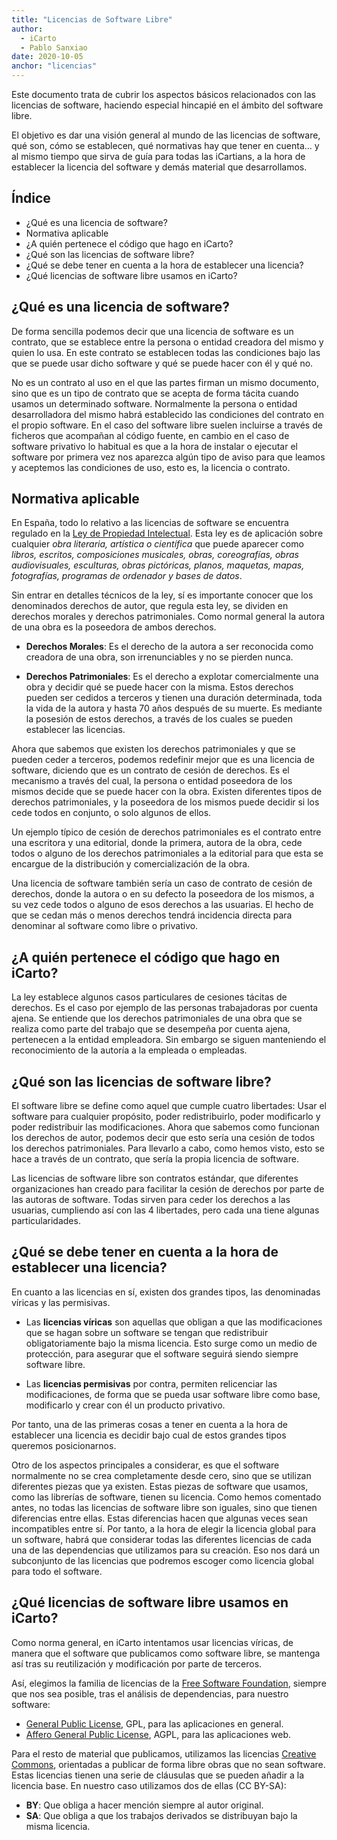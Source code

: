 ```yaml
---
title: "Licencias de Software Libre"
author:
  - iCarto
  - Pablo Sanxiao
date: 2020-10-05
anchor: "licencias"
---
```


Este documento trata de cubrir los aspectos básicos relacionados con las licencias de software, haciendo especial hincapié en el ámbito del software libre.

El objetivo es dar una visión general al mundo de las licencias de software, qué son, cómo se establecen, qué normativas hay que tener en cuenta... y al mismo tiempo que sirva de guía para todas las iCartians, a la hora de establecer la licencia del software y demás material que desarrollamos.

## Índice

- ¿Qué es una licencia de software?
- Normativa aplicable
- ¿A quién pertenece el código que hago en iCarto?
- ¿Qué son las licencias de software libre?
- ¿Qué se debe tener en cuenta a la hora de establecer una licencia?
- ¿Qué licencias de software libre usamos en iCarto?

## ¿Qué es una licencia de software?

De forma sencilla podemos decir que una licencia de software es un contrato, que se establece entre la persona o entidad creadora del mismo y quien lo usa. En este contrato se establecen todas las condiciones bajo las que se puede usar dicho software y qué se puede hacer con él y qué no.

No es un contrato al uso en el que las partes firman un mismo documento, sino que es un tipo de contrato que se acepta de forma tácita cuando usamos un determinado software. Normalmente la persona o entidad desarrolladora del mismo habrá establecido las condiciones del contrato en el propio software. En el caso del software libre suelen incluirse a través de ficheros que acompañan al código fuente, en cambio en el caso de software privativo lo habitual es que a la hora de instalar o ejecutar el software por primera vez nos aparezca algún tipo de aviso para que leamos y aceptemos las condiciones de uso, esto es, la licencia o contrato.

## Normativa aplicable

En España, todo lo relativo a las licencias de software se encuentra regulado en la [Ley de Propiedad Intelectual](https://www.boe.es/buscar/act.php?id=BOE-A-1996-8930). Esta ley es de aplicación sobre cualquier _obra literaria, artística o científica_ que puede aparecer como _libros, escritos, composiciones musicales, obras, coreografías, obras audiovisuales, esculturas, obras pictóricas, planos, maquetas, mapas, fotografías, programas de ordenador y bases de datos_.

Sin entrar en detalles técnicos de la ley, sí es importante conocer que los denominados derechos de autor, que regula esta ley, se dividen en derechos morales y derechos patrimoniales. Como normal general la autora de una obra es la poseedora de ambos derechos.

- **Derechos Morales**: Es el derecho de la autora a ser reconocida como creadora de una obra, son irrenunciables y no se pierden nunca.

- **Derechos Patrimoniales**: Es el derecho a explotar comercialmente una obra y decidir qué se puede hacer con la misma. Estos derechos pueden ser cedidos a terceros y tienen una duración determinada, toda la vida de la autora y hasta 70 años después de su muerte. Es mediante la posesión de estos derechos, a través de los cuales se pueden establecer las licencias.

Ahora que sabemos que existen los derechos patrimoniales y que se pueden ceder a terceros, podemos redefinir mejor que es una licencia de software, diciendo que es un contrato de cesión de derechos. Es el mecanismo a través del cual, la persona o entidad poseedora de los mismos decide que se puede hacer con la obra. Existen diferentes tipos de derechos patrimoniales, y la poseedora de los mismos puede decidir si los cede todos en conjunto, o solo algunos de ellos.

Un ejemplo típico de cesión de derechos patrimoniales es el contrato entre una escritora y una editorial, donde la primera, autora de la obra, cede todos o alguno de los derechos patrimoniales a la editorial para que esta se encargue de la distribución y comercialización de la obra.

Una licencia de software también sería un caso de contrato de cesión de derechos, donde la autora o en su defecto la poseedora de los mismos, a su vez cede todos o alguno de esos derechos a las usuarias. El hecho de que se cedan más o menos derechos tendrá incidencia directa para denominar al software como libre o privativo.

## ¿A quién pertenece el código que hago en iCarto?

La ley establece algunos casos particulares de cesiones tácitas de derechos. Es el caso por ejemplo de las personas trabajadoras por cuenta ajena. Se entiende que los derechos patrimoniales de una obra que se realiza como parte del trabajo que se desempeña por cuenta ajena, pertenecen a la entidad empleadora. Sin embargo se siguen manteniendo el reconocimiento de la autoría a la empleada o empleadas.

## ¿Qué son las licencias de software libre?

El software libre se define como aquel que cumple cuatro libertades: Usar el software para cualquier propósito, poder redistribuirlo, poder modificarlo y poder redistribuir las modificaciones. Ahora que sabemos como funcionan los derechos de autor, podemos decir que esto sería una cesión de todos los derechos patrimoniales. Para llevarlo a cabo, como hemos visto, esto se hace a través de un contrato, que sería la propia licencia de software.

Las licencias de software libre son contratos estándar, que diferentes organizaciones han creado para facilitar la cesión de derechos por parte de las autoras de software. Todas sirven para ceder los derechos a las usuarias, cumpliendo así con las 4 libertades, pero cada una tiene algunas particularidades.

## ¿Qué se debe tener en cuenta a la hora de establecer una licencia?

En cuanto a las licencias en sí, existen dos grandes tipos, las denominadas víricas y las permisivas.

- Las **licencias víricas** son aquellas que obligan a que las modificaciones que se hagan sobre un software se tengan que redistribuir obligatoriamente bajo la misma licencia. Esto surge como un medio de protección, para asegurar que el software seguirá siendo siempre software libre.

- Las **licencias permisivas** por contra, permiten relicenciar las modificaciones, de forma que se pueda usar software libre como base, modificarlo y crear con él un producto privativo.

Por tanto, una de las primeras cosas a tener en cuenta a la hora de establecer una licencia es decidir bajo cual de estos grandes tipos queremos posicionarnos.

Otro de los aspectos principales a considerar, es que el software normalmente no se crea completamente desde cero, sino que se utilizan diferentes piezas que ya existen. Estas piezas de software que usamos, como las librerías de software, tienen su licencia. Como hemos comentado antes, no todas las licencias de software libre son iguales, sino que tienen diferencias entre ellas. Estas diferencias hacen que algunas veces sean incompatibles entre sí. Por tanto, a la hora de elegir la licencia global para un software, habrá que considerar todas las diferentes licencias de cada una de las dependencias que utilizamos para su creación. Eso nos dará un subconjunto de las licencias que podremos escoger como licencia global para todo el software.

## ¿Qué licencias de software libre usamos en iCarto?

Como norma general, en iCarto intentamos usar licencias víricas, de manera que el software que publicamos como software libre, se mantenga así tras su reutilización y modificación por parte de terceros.

Así, elegimos la familia de licencias de la [Free Software Foundation](https://www.fsf.org/es/), siempre que nos sea posible, tras el análisis de dependencias, para nuestro software:

- [General Public License](https://www.gnu.org/licenses/gpl-3.0.html), GPL, para las aplicaciones en general.
- [Affero General Public License](https://www.gnu.org/licenses/agpl-3.0.html), AGPL, para las aplicaciones web.

Para el resto de material que publicamos, utilizamos las licencias [Creative Commons](https://creativecommons.org), orientadas a publicar de forma libre obras que no sean software. Estas licencias tienen una serie de cláusulas que se pueden añadir a la licencia base. En nuestro caso utilizamos dos de ellas (CC BY-SA):

- **BY**: Que obliga a hacer mención siempre al autor original.
- **SA**: Que obliga a que los trabajos derivados se distribuyan bajo la misma licencia.
